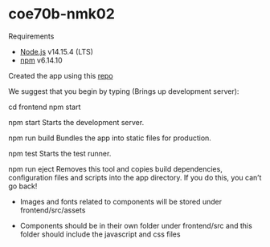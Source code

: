 # coe70b-nmk02

Requirements
- [Node.js](https://nodejs.org/en/) v14.15.4 (LTS)
- [npm]() v6.14.10

Created the app using this [repo](https://github.com/facebook/create-react-app)

We suggest that you begin by typing (Brings up development server):

  cd frontend
  npm start

  npm start
    Starts the development server.

  npm run build
    Bundles the app into static files for production.

  npm test
    Starts the test runner.

  npm run eject
    Removes this tool and copies build dependencies, configuration files
    and scripts into the app directory. If you do this, you can’t go back!


- Images and fonts related to components will be stored under frontend/src/assets 

- Components should be in their own folder under frontend/src and this folder should include the javascript and css files
